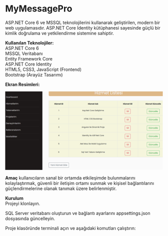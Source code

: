 # MyMessagePro
ASP.NET Core 6 ve MSSQL teknolojilerini kullanarak geliştirilen, modern bir web uygulamasıdır. ASP.NET Core Identity kütüphanesi sayesinde güçlü bir kimlik doğrulama ve yetkilendirme sistemine sahiptir.
<br>

**Kullanılan Teknolojiler:**<br>
ASP.NET Core 6 <br>
MSSQL Veritabanı<br>
Entity Framework Core<br>
ASP.NET Core Identity<br>
HTML5, CSS3, JavaScript (Frontend)<br>
Bootstrap (Arayüz Tasarımı)

**Ekran Resimleri:**<br>

![](https://github.com/eyupogluuu/MyEgitimAkademi_Portfolio/blob/master/1.PNG)<br>


**Amaç**
kullanıcıların sanal bir ortamda etkileşimde bulunmalarını kolaylaştırmak, güvenli bir iletişim ortamı sunmak ve kişisel bağlantılarını güçlendirmelerine olanak tanımak üzere belirlenmiştir.

**Kurulum**
<br>
Projeyi klonlayın. <br>

SQL Server veritabanı oluşturun ve bağlantı ayarlarını appsettings.json dosyasında güncelleyin.<br>

Proje klasöründe terminali açın ve aşağıdaki komutları çalıştırın:
